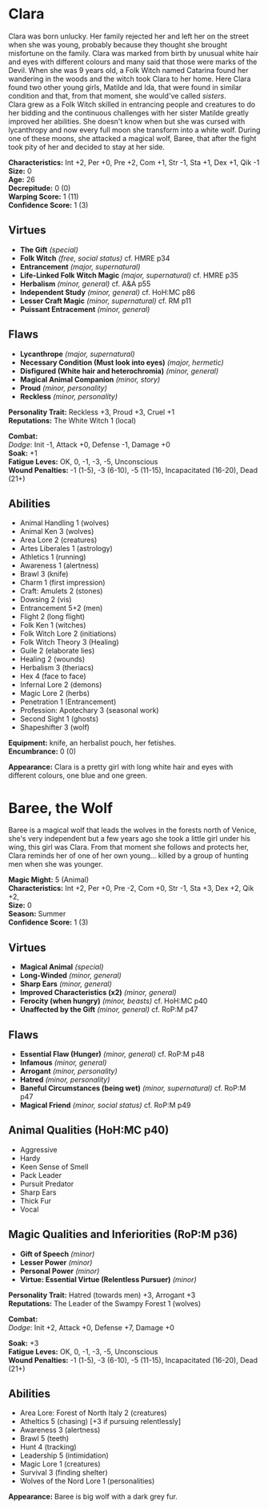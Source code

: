 # Clara

Clara was born unlucky. Her family rejected her and left her on the street when she was young, probably because they thought she brought misfortune on the family. Clara was marked from birth by unusual white hair and eyes with different colours and many said that those were marks of the Devil. When she was 9 years old, a Folk Witch named Catarina found her wandering in the woods and the witch took Clara to her home. Here Clara found two other young girls, Matilde and Ida, that were found in similar condition and that, from that moment, she would've called *sisters*.  
Clara grew as a Folk Witch skilled in entrancing people and creatures to do her bidding and the continuous challenges with her sister Matilde greatly improved her abilities. She doesn't know when but she was cursed with lycanthropy and now every full moon she transform into a white wolf. During one of these moons, she attacked a magical wolf, Baree, that after the fight took pity of her and decided to stay at her side.

**Characteristics:** Int +2, Per +0, Pre +2, Com +1, Str -1, Sta +1, Dex +1, Qik -1  
**Size:** 0  
**Age:** 26  
**Decrepitude:** 0 (0)  
**Warping Score:** 1 (11)  
**Confidence Score:** 1 (3)

## Virtues

- **The Gift** _(special)_
- **Folk Witch** _(free, social status)_ cf. HMRE p34
- **Entrancement** _(major, supernatural)_
- **Life-Linked Folk Witch Magic** _(major, supernatural)_ cf. HMRE p35
- **Herbalism** _(minor, general)_ cf. A&A p55
- **Independent Study** _(minor, general)_ cf. HoH:MC p86
- **Lesser Craft Magic** _(minor, supernatural)_ cf. RM p11
- **Puissant Entracement** _(minor, general)_

## Flaws

- **Lycanthrope** _(major, supernatural)_
- **Necessary Condition (Must look into eyes)** _(major, hermetic)_
- **Disfigured (White hair and heterochromia)** _(minor, general)_
- **Magical Animal Companion** _(minor, story)_
- **Proud** _(minor, personality)_
- **Reckless** _(minor, personality)_

**Personality Trait:** Reckless +3, Proud +3, Cruel +1   
**Reputations:** The White Witch 1 (local)

**Combat:**  
*Dodge*: Init -1, Attack +0, Defense -1, Damage +0                                                
**Soak:** +1  
**Fatigue Leves:** OK, 0, -1, -3, -5, Unconscious  
**Wound Penalties:** -1 (1-5), -3 (6-10), -5 (11-15), Incapacitated (16-20), Dead (21+)

## Abilities

+ Animal Handling 1 (wolves)
+ Animal Ken 3 (wolves)
+ Area Lore 2 (creatures)
+ Artes Liberales 1 (astrology)
+ Athletics 1 (running)
+ Awareness 1 (alertness)
+ Brawl 3 (knife)
+ Charm 1 (first impression)
+ Craft: Amulets 2 (stones)
+ Dowsing 2 (vis)
+ Entrancement 5+2 (men)
+ Flight 2 (long flight)
+ Folk Ken 1 (witches)
+ Folk Witch Lore 2 (initiations)
+ Folk Witch Theory 3 (Healing)
+ Guile 2 (elaborate lies)
+ Healing 2 (wounds)
+ Herbalism 3 (theriacs)
+ Hex 4 (face to face)
+ Infernal Lore 2 (demons)
+ Magic Lore 2 (herbs)
+ Penetration 1 (Entrancement)
+ Profession: Apotechary 3 (seasonal work)
+ Second Sight 1 (ghosts)
+ Shapeshifter 3 (wolf)

**Equipment:** knife, an herbalist pouch, her fetishes.  
**Encumbrance:** 0 (0)

**Appearance:** Clara is a pretty girl with long white hair and eyes with different colours, one blue and one green.

# Baree, the Wolf

Baree is a magical wolf that leads the wolves in the forests north of Venice, she's very independent but a few years ago she took a little girl under his wing, this girl was Clara. From that moment she follows and protects her, Clara reminds her of one of her own young… killed by a group of hunting men when she was younger.

**Magic Might:** 5 (Animal)  
**Characteristics:** Int +2, Per +0, Pre -2, Com +0, Str -1, Sta +3, Dex +2, Qik +2,   
**Size:** 0  
**Season:** Summer  
**Confidence Score:** 1 (3)

## Virtues

- **Magical Animal** _(special)_
- **Long-Winded** _(minor, general)_
- **Sharp Ears** _(minor, general)_
- **Improved Characteristics (x2)** _(minor, general)_
- **Ferocity (when hungry)** _(minor, beasts)_ cf. HoH:MC p40
- **Unaffected by the Gift** _(minor, general)_ cf. RoP:M p47

## Flaws
- **Essential Flaw (Hunger)** _(minor, general)_ cf. RoP:M p48 
- **Infamous** _(minor, general)_
- **Arrogant** _(minor, personality)_
- **Hatred** _(minor, personality)_
- **Baneful Circumstances (being wet)** _(minor, supernatural)_ cf. RoP:M p47
- **Magical Friend** _(minor, social status)_ cf. RoP:M p49

## Animal Qualities (HoH:MC p40)
- Aggressive
- Hardy
- Keen Sense of Smell
- Pack Leader
- Pursuit Predator
- Sharp Ears
- Thick Fur
- Vocal

## Magic Qualities and Inferiorities (RoP:M p36)

- **Gift of Speech** _(minor)_
- **Lesser Power** _(minor)_
- **Personal Power** _(minor)_
- **Virtue: Essential Virtue (Relentless Pursuer)** _(minor)_

**Personality Trait:** Hatred (towards men) +3, Arrogant +3   
**Reputations:** The Leader of the Swampy Forest 1 (wolves) 

**Combat:**  
*Dodge*: Init +2, Attack +0, Defense +7, Damage +0  
  
**Soak:** +3  
**Fatigue Leves:** OK, 0, -1, -3, -5, Unconscious  
**Wound Penalties:** -1 (1-5), -3 (6-10), -5 (11-15), Incapacitated (16-20), Dead (21+)

## Abilities

+ Area Lore: Forest of North Italy 2 (creatures)
+ Atheltics 5 (chasing) [+3 if pursuing relentlessly]
+ Awareness 3 (alertness)
+ Brawl 5 (teeth)
+ Hunt 4 (tracking)
+ Leadership 5 (intimidation)
+ Magic Lore 1 (creatures)
+ Survival 3 (finding shelter)
+ Wolves of the Nord Lore 1 (personalities)

**Appearance:** Baree is big wolf with a dark grey fur.
